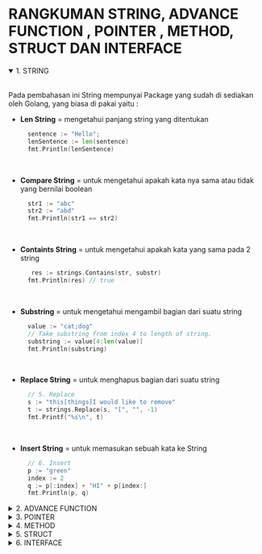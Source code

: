 # RANGKUMAN STRING, ADVANCE FUNCTION , POINTER , METHOD, STRUCT DAN INTERFACE

<details open>
<summary>1. STRING</summary>
<br>

Pada pembahasan ini String mempunyai Package yang sudah di sediakan oleh Golang, yang biasa di pakai yaitu :

- **Len String** = mengetahui panjang string yang ditentukan

  ```go
    sentence := "Hello";
    lenSentence := len(sentence)
    fmt.Println(lenSentence)
  ```

  <br>

- **Compare String** = untuk mengetahui apakah kata nya sama atau tidak yang bernilai boolean

  ```go
    str1 := "abc"
    str2 := "abd"
    fmt.Println(str1 == str2)
  ```

  <br>

- **Containts String** = untuk mengetahui apakah kata yang sama pada 2 string

  ```go
     res := strings.Contains(str, substr)
    fmt.Println(res) // true
  ```

  <br>

- **Substring** = untuk mengetahui mengambil bagian dari suatu string

  ```go
    value := "cat;dog"
    // Take substring from index 4 to length of string.
    substring := value[4:len(value)]
    fmt.Println(substring)
  ```

  <br>

- **Replace String** = untuk menghapus bagian dari suatu string

  ```go
    // 5. Replace
    s := "this[things]I would like to remove"
    t := strings.Replace(s, "[", "", -1)
    fmt.Printf("%s\n", t)
  ```

  <br>

- **Insert String** = untuk memasukan sebuah kata ke String

  ```go
    // 6. Insert
    p := "green"
    index := 2
    q := p[:index] + "HI" + p[index:]
    fmt.Println(p, q)
  ```

  </details>

<details>
<summary>2. ADVANCE FUNCTION</summary>
<br>

### Variadic Function

Berfungsi untuk :

- Untuk melewatkan pembuatan Slice untuk meneruskan ke func
- Ketika jumlah parameter di input tidak dapat diketahui
  <br>

```go
package main

import (
  "fmt"
)

func sum(numbers  ...int) int { //variadic

  var total int = 0
  for _, number := range numbers {
    total += number
  }
  return total
}

func main() {
  avg := sum(2, 4, 3, 5)
  fmt.Println(avg)
}
```

<br>

### Anonymous Function == Literal Function

Anonymous Function adalah fungsi yang tidak mengandug nama apapun
<br>

Contoh Code :

```go
package main

import "fmt"

func main() {
  // Anonymous function
  func() {
    fmt.Println("Welcome! to GeeksforGeeks")
  }()

  // Assigning an anonymous function to a variable
  value := func() {
    fmt.Println("Welcome! to GeeksforGeeks")
  }
  value()

  // Passing arguments in anonymous function
  func(sentence string) {
    fmt.Println(sentence)
  }("GeeksforGeeks")
}
```

<br>

### Closure

**Closure** adalah tipe khusus dari anonymous function yang mereferensikan di luar fungsi itu sendiri. Dalam hal ini kita akan menggunakan variabel yang tidak diteruskan ke fungsi sebagai parameter, melainkan tersedia saat fungsi dideklarasikan.
<br>

Contoh Code :

```go
package main

import "fmt"

func newCounter() func() int {
  count := 0 // Closure
  return func() int {
    count += 1
    return count // Closure
  }
}

func main() {
  counter := newCounter()
  fmt.Println(counter())
  fmt.Println(counter())
}
```

<br>

### Defer Function

**Defer Function** adalah fungsi yang hanya di jalakan setelah fungsi induknya dikembalikan. Pengembalian berganda juga dapat digunakan, mereka dijalankan sebagai tumpukan, satu per satu.
<br>

Contoh Code :

```go
package main

import "fmt"

func main() {
  defer func() {
    fmt.Println("Later")
  }() //Defer Func

  fmt.Println("First") //dijalakan Pertama

	// Setelah itu Defer Func dijalankan di sini
```

</details>

<details>
<summary>3. POINTER</summary>
<br>

**Pointer** adalah variable yang menyimpan alamat memori dari variable lain. Pointer memiliki kekuatan untuk mengubah data yang kita tuju. Memory adalah urutan kotak ditempatkan satu demi satu dalam satu baris
<br>

Contoh Pointer Declaration :

```go
package main

import "fmt"

func main() {
  var name string = "John"
  var nameAddress *string = &name
  fmt.Println("name (value)   :", name)                // John
  fmt.Println("name (address) :", &name)               // 0xc000010050
  fmt.Println("nameAddress (value)   :", *nameAddress) // John
  fmt.Println("nameAddress (address) :", nameAddress)  // 0xc000010050
}
```

<br>

untuk mengubah variable dengan memory yang sama dengen code berikut ini :

```go
package main

import "fmt"

func main() {
  var name string = "John"
  var nameAddress *string = &name
  fmt.Println("name (value)   :", name) // John
  fmt.Println("name (address) :", &name) // 0xc20800a220
  fmt.Println("nameAddress (value)   :", *nameAddress) // John
  fmt.Println("nameAddress (address) :", nameAddress) // 0xc20800a220

  name = "Doe"

  fmt.Println("")
  fmt.Println("name (value)   :", name) // Doe
  fmt.Println("name (address) :", &name) // 0xc20800a220
  fmt.Println("nameAddress (value)   :", *nameAddress) // Doe
  fmt.Println("nameAddress (address) :", nameAddress) // 0xc20800a220
}
```

<br>

### 2 Importan Operator di Pointer :

- `*` Operator :

  - Mencetak pointer varibale
  - akses value yang di simpan di address

- `&` Operator :
  - Mengembalikan alamat variabel
  - akses address variable ke pointer

Contoh Code Zero Value Pointer `<nil>` :

```go
package main

import (
  "fmt"
)

func main() {
  number_a := 25
  var number_b *int
  if number_b == nil {
    fmt.Println("number_b is", number_b)
    number_b = &number_a
    fmt.Println("number_b after init : is", *number_b)
  }
}
```

<br>

OUTPUT :

```go
Output :

number_b is <nil>
number_b after init : is 25
```

<br>

Contoh Code Pointer Declaration dengan Built-In New() :

```go
package main
import (
  "fmt"
)

func main() {
  var size = new(int)
  fmt.Printf("Size value is %d \n", *size)
  fmt.Printf("Type is %T \n", size)
  fmt.Printf("Address is %v \n", size)
  *size = 85
  fmt.Println("New size value is", *size)
}
```

<br>

OUTPUT :

```go
Output :

Size value is 0
Type is *int
Address is 0xc00007c008
New size value is 85
```

</details>

<details>
<summary>4. METHOD</summary>
<br>

**Method** adalah fungsi yang melekat pada suatu tipe (bisa berupa struct atau tipe data)
<br>

### Contoh Declarationnya :

```go
func (receiver StructType) MethodName(parameterList) (returnTypes) {
// block statement
}
```

<br>

### Method Vs Function

```go
func (receiver StructType) functionName(input type) returnType {
  // block statement method
}

func functionName(input type) returnType {
  // block statement function
}
```

<br>

### Cara membuat Method yang simple :

```go
package main

import "fmt"

type Employee struct {
    FirstName, LastName string
}

func (e Employee) fullName() string {
    return e.FirstName + " " + e.LastName
}

func main() {
    e := Employee{
        FirstName: "Ross",
        LastName:  "Geller",
    }
    fmt.Println(e.fullName())
}
```

<br>

### Kenapa Method bukan Fungsi ?

- Membantu kita dalam menulis kode OOP di Golang
- Method membantu kita untuk menghindari Conflict penamaan
- Pemanggilan Method jauh lebih mudah dibaca dan di pahami dari pada pemanggilan fungsi
  <br>

### Contoh Penggunaan Struct untuk OOS(Object Oriented Style) :

```go
package main

import "fmt"

type Person struct {
  name string // Both non exported fields.
  age  int
}

func (P Person) GetName() string {
  return P.name + " amazing!"
}

func (P *Person) IncreaseAge() {
  P.age = P.age + 1
}

func main() {
  PersonA := Person{"John", 50}
  fmt.Printf("%v\n", PersonA)
  fmt.Println(PersonA.GetName())

  PersonA.IncreaseAge()
  fmt.Println(PersonA.age)
}
```

<br>

```go
    Output :

    {John 50}
    John amazing!
    51
```

<br>

### Contoh penggunaan Method yang membantu dari nama yang conflict :

```go
package main

import (
  "fmt"
  "math"
)

type Rect struct {
  width  float64
  height float64
}

type Circle struct {
  radius float64
}

func (r Rect) Area() float64 {
  return r.width * r.height
}

func (c Circle) Area() float64 {
  return math.Pi * c.radius * c.radius
}

func main() {
  rect := Rect{5.0, 4.0}
  cir := Circle{5.0}
  fmt.Printf("Area of rectangle rect = %0.2f\n", rect.Area())
  fmt.Printf("Area of circle cir = %0.2f\n", cir.Area())
}
```

<br>

```go
Output :

Area of rectangle rect = 20.00
Area of circle cir = 78.54
```

<br>

### Contoh penggunaan Struct Pointer Receiver :

```go
package main

import "fmt"

type Employee struct {
  name   string
  salary int
}

func (e *Employee) changeName(newName string) {
  (*e).name = newName
}

func main() {
  e := Employee{
    name:   "Ross Geller",
    salary: 1200,
  }

  // e before name change
  fmt.Println("e before name change =", e)
  // create pointer to `e`
  ep := &e
  // change name
  ep.changeName("Monica Geller")
  // e after name change
  fmt.Println("e after name change =", e)
```

<br>

```go
Output :

e before name change = {Ross Geller 1200}
e after name change = {Monica Geller 1200}
```

</details>

<details>
<summary>5. STRUCT</summary>
<br>

- **Struct** adalah kumpulan definisi variable dan Function, yang dibungkus sebagai tipe data baru dengan nama tertentu.
  <br>

- **Struct** adalah tipe yang ditentukan pengguna yang berisi kumpulan variable atau fungsi(method) bernama.
  <br>

- **Declaration Struct** :

```go
type struct_variable_name struct {
   field <data_type>
   field <data_type>
   ...
   field <data_type>
}
```

<br>

- Initiliasasi dan Akses field :

```go
package main

import "fmt"

type Person struct {
  FirstName string
  LastName  string
  Age       int
}

func main() {

  var Person0 Person
  Person0.FirstName = "Muchson"
  Person0.LastName = "Ibi"
  Person0.Age = 27
  fmt.Println(Person0.FirstName, Person0.LastName, Person0.Age)

  // long declaration with assigned value
  var Person1 = Person{"Rizky", "Kurniawan", 26}
  fmt.Println(Person1)

  // long declaration with assigned value each name fields
  var Person2 = Person{
    FirstName: "Iswanul",
    LastName:  "Umam",
    Age:       25,
  }
  fmt.Println(Person2)

  // sort declaration
  Person3 := Person{"Pranadya", "Bagus", 23}
  fmt.Println(Person3)

  // short declaration with new keyword
  Person4 := new(Person)
  Person4.FirstName = "Muhammad"
  Person4.LastName = "Ismail"
  Person4.Age = 30
  fmt.Println(*Person4)

}
```

</details>

<details>
<summary>6. INTERFACE</summary>
<br>

**Interface** adalah kumpulan method yang dapat diimplentasikan objek, Karena Interface mendefinisikan perilaku objek.
<br>

### Contoh Declaration Interface

```go
type interface_name interface {
   method_name1 <return_type>
   method_name2 <return_type>
   method_name3 <return_type>
   ...
   method_namen <return_type>
}
```

<br>

### Contoh Implentasi Interface :

```go
package main

import "fmt"

type calculate interface {
  large() int
}

type square struct {
  side int
}

func (s square) large() int {
  return s.side * s.side
}

func main() {
  var dimResult calculate
  dimResult = square{10}
  fmt.Println("large square :", dimResult.large())
}
```

<br>

```go
Output :

large square : 100
```

<br>

### Contoh Dari Interface Kosong :

```go
package main

import "fmt"

func describe(i interface{}) {
  fmt.Printf("(%v, %T)\n", i, i)
}

func main() {
  var i interface{}
  describe(i)

  i = 42
  describe(i)

  i = "hello"
  describe(i)
}
```

<br>

```go
Output :

(<nil>, <nil>)
(42, int)
(hello, string)
```

<br>

### Contoh Code Type Assertion Interface :

```go
package main

import "fmt"
import "strings"

func main() {
  var secret interface{}

  secret = 2
  var number = secret.(int) * 10
  fmt.Println(secret, "multiplied by 10 is :", number)

  secret = []string{"apple", "manggo", "banana"}
  var gruits = strings.Join(secret.([]string), ", ")
  fmt.Println(gruits, "is my favorite fruits")
}
```

<br>

```go
Output :

2 multiplied by 10 is : 20
apple, manggo, banana is my favorite fruits
```

<br>

### Contoh Code Type Switch Interface :

```go
package main

import (
  "fmt"
  "strings"
)

func explain(i interface{}) {
  switch i.(type) {
  case string:
    fmt.Println("i stored string ", strings.ToUpper(i.(string)))
  case int:
    fmt.Println("i stored int", i)
  default:
    fmt.Println("i stored something else", i)
  }
}

func main() {
  explain("Hello World")
  explain(52)
  explain(true)
}
```

<br>

```go
Output :

i stored string  HELLO WORLD
i stored int 52
i stored something else true
```

<br>
</details>
